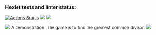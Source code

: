 ### Hexlet tests and linter status:
[![Actions Status](https://github.com/Vitaliy-Berezhnoy/python-project-49/actions/workflows/hexlet-check.yml/badge.svg)](https://github.com/Vitaliy-Berezhnoy/python-project-49/actions)
<a href="https://codeclimate.com/github/Vitaliy-Berezhnoy/python-project-49/maintainability"><img src="https://api.codeclimate.com/v1/badges/3e3c695d3a98ff59c1d0/maintainability" /></a>
<a href="https://asciinema.org/a/9Skt2FbW7LSCkBky9LgDa7NLe" target="_blank"><img src="https://asciinema.org/a/9Skt2FbW7LSCkBky9LgDa7NLe.svg" /></a>

<a href="https://asciinema.org/a/697024" target="_blank"><img src="https://asciinema.org/a/697024.svg" /></a>
A demonstration. The game is to find the greatest common divisor.
<a href="https://asciinema.org/a/697048" target="_blank"><img src="https://asciinema.org/a/697048.svg" /></a>
